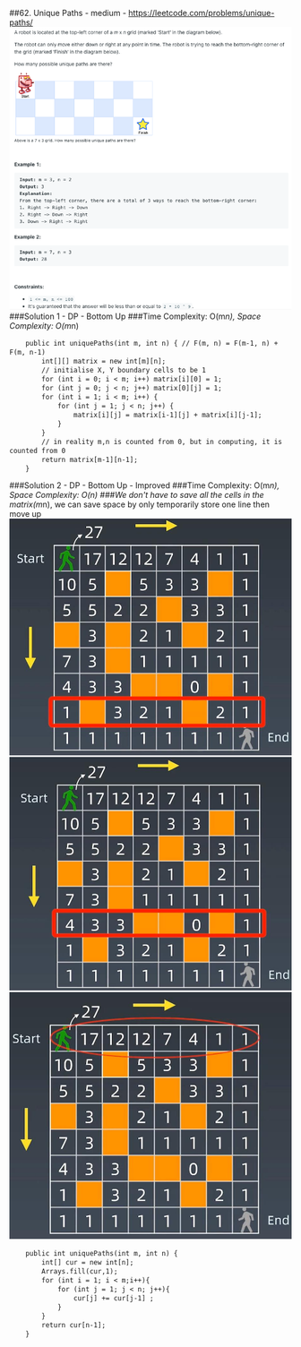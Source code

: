 ##62. Unique Paths - medium - https://leetcode.com/problems/unique-paths/
![Image of unique_paths](imgs/unique_paths.png)
###Solution 1 - DP - Bottom Up
###Time Complexity: O(m*n), Space Complexity: O(m*n)
```
    public int uniquePaths(int m, int n) { // F(m, n) = F(m-1, n) + F(m, n-1)
        int[][] matrix = new int[m][n];
        // initialise X, Y boundary cells to be 1
        for (int i = 0; i < m; i++) matrix[i][0] = 1;
        for (int j = 0; j < n; j++) matrix[0][j] = 1;
        for (int i = 1; i < m; i++) {
            for (int j = 1; j < n; j++) {
                matrix[i][j] = matrix[i-1][j] + matrix[i][j-1];
            }
        }
        // in reality m,n is counted from 0, but in computing, it is counted from 0
        return matrix[m-1][n-1];
    }
```
###Solution 2 - DP - Bottom Up - Improved
###Time Complexity: O(m*n), Space Complexity: O(n)
###We don't have to save all the cells in the matrix(m*n), we can save space by only temporarily store one line then move up
![Image of unique_path_one_way](imgs/unique_path_one_way.jpg)
![Image of unique_path_one_way_1](imgs/unique_path_one_way_1.jpg)
![Image of unique_path_one_way_2](imgs/unique_path_one_way_2.jpg)
```
    public int uniquePaths(int m, int n) {
        int[] cur = new int[n];
        Arrays.fill(cur,1);
        for (int i = 1; i < m;i++){
            for (int j = 1; j < n; j++){
                cur[j] += cur[j-1] ;
            }
        }
        return cur[n-1];
    }
```